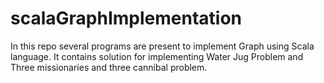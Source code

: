# scalaGraphImplementation
In this repo several programs are present to implement Graph using Scala language.
It contains solution for implementing Water Jug Problem and Three missionaries and three cannibal problem.
